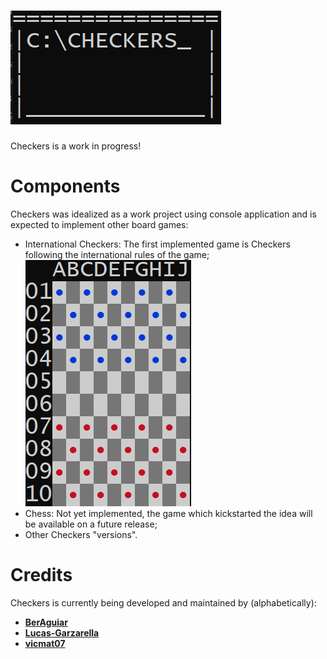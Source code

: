 ![Banner](https://github.com/BerAguiar/Checkers/blob/master/Checkers/Images/Checkers.png?raw=true)
=====

Checkers is a work in progress!

Components
=====

Checkers was idealized as a work project using console application and is expected to implement other board games:

* International Checkers: The first implemented game is Checkers  following the international rules of the game;
![Screenshot](https://github.com/BerAguiar/Checkers/blob/master/Checkers/Images/Board.png?raw=true)
* Chess: Not yet implemented, the game which kickstarted the idea will be available on a future release;
* Other Checkers "versions".

Credits
=====

Checkers is currently being developed and maintained by (alphabetically):

* [__BerAguiar__ ](https://github.com/BerAguiar)
* [__Lucas-Garzarella__](https://github.com/Lucas-Garzarella)
* [__vicmat07__](https://github.com/vicmat07)
